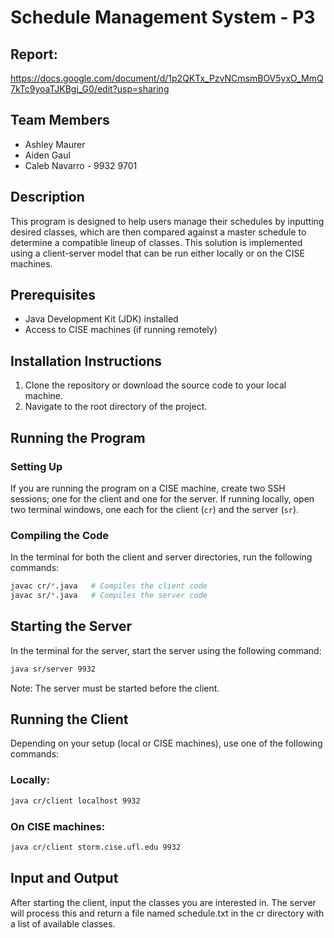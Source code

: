 
# Schedule Management System - P3

## Report:
https://docs.google.com/document/d/1p2QKTx_PzvNCmsmBOV5yxO_MmQ7kTc9yoaTJKBgj_G0/edit?usp=sharing

## Team Members
- Ashley Maurer
- Aiden Gaul
- Caleb Navarro - 9932 9701

## Description
This program is designed to help users manage their schedules by inputting desired classes, which are then compared against a master schedule to determine a compatible lineup of classes. This solution is implemented using a client-server model that can be run either locally or on the CISE machines.

## Prerequisites
- Java Development Kit (JDK) installed
- Access to CISE machines (if running remotely)

## Installation Instructions
1. Clone the repository or download the source code to your local machine.
2. Navigate to the root directory of the project.

## Running the Program

### Setting Up
If you are running the program on a CISE machine, create two SSH sessions; one for the client and one for the server. If running locally, open two terminal windows, one each for the client (`cr`) and the server (`sr`).

### Compiling the Code
In the terminal for both the client and server directories, run the following commands:
```bash
javac cr/*.java   # Compiles the client code
javac sr/*.java   # Compiles the server code
```

## Starting the Server
In the terminal for the server, start the server using the following command:

```bash
java sr/server 9932
```
Note: The server must be started before the client.

## Running the Client
Depending on your setup (local or CISE machines), use one of the following commands:

### Locally:
``` bash
java cr/client localhost 9932
```
### On CISE machines:
``` bash
java cr/client storm.cise.ufl.edu 9932
```
## Input and Output
After starting the client, input the classes you are interested in. The server will process this and return a file named schedule.txt in the cr directory with a list of available classes.
